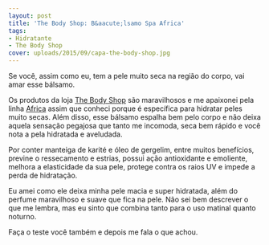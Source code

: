 ```yaml
---
layout: post
title: 'The Body Shop: B&aacute;lsamo Spa Africa'
tags:
- Hidratante
- The Body Shop
cover: uploads/2015/09/capa-the-body-shop.jpg
---
```


Se voc&ecirc;, assim como eu, tem a pele muito seca na regi&atilde;o do corpo, vai amar esse b&aacute;lsamo.

Os produtos da loja <a href="http://www.thebodyshop.com.br/">The Body Shop</a> s&atilde;o maravilhosos e me apaixonei pela linha <a href="http://www.thebodyshop.com.br/produto/balsamo-para-o-corpo-de-manteiga-de-karite-e-oleo-de-gergelim-spa-africa-92">Africa</a> assim que conheci porque &eacute; espec&iacute;fica para hidratar peles muito secas. Al&eacute;m disso, esse b&aacute;lsamo espalha bem pelo corpo e n&atilde;o deixa aquela sensa&ccedil;&atilde;o pegajosa que tanto me incomoda, seca bem r&aacute;pido e voc&ecirc; nota a pela hidratada e aveludada.

Por conter manteiga de karit&eacute; e &oacute;leo de gergelim, entre muitos benef&iacute;cios, previne o ressecamento e estrias, possui a&ccedil;&atilde;o antioxidante e emoliente, melhora a elasticidade da sua pele, protege contra os raios UV e impede a perda de hidrata&ccedil;&atilde;o.

Eu amei como ele deixa minha pele macia e super hidratada, al&eacute;m do perfume maravilhoso e suave que fica na pele. N&atilde;o sei bem descrever o que me lembra, mas eu sinto que combina tanto para o uso matinal quanto noturno.

Fa&ccedil;a o teste voc&ecirc; tamb&eacute;m e depois me fala o que achou.
